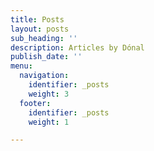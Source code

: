 ```yaml
---
title: Posts
layout: posts
sub_heading: ''
description: Articles by Dónal
publish_date: ''
menu:
  navigation:
    identifier: _posts
    weight: 3
  footer:
    identifier: _posts
    weight: 1

---
```

